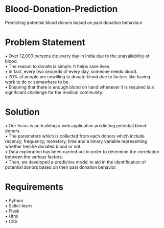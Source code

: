 # Blood-Donation-Prediction

Predicting potential blood donors based on past donation behaviour


# Problem Statement

• Over 12,000 persons die every day in India due to the unavailability of blood. <br />
• The reason to donate is simple. It helps save lives. <br />
• In fact, every two seconds of every day, someone needs blood. <br />
• 70% of people are unwilling to donate blood due to factors like having work to do or somewhere to be. <br />
• Ensuring that there is enough blood on hand whenever it is required is a significant challenge for the medical community. <br />

# Solution

• Our focus is on building a web application predicting potential blood donors.<br />
• The parameters which is collected from each donors which include recency, frequency, monetary, time and a binary variable representing whether he/she donated blood or not. <br />
• Data exploration has been carried out in order to determine the correlation between the various factors. <br />
• Then, we developed a predictive model to aid in the identification of potential donors based on their past donation behavior. <br />

# Requirements

• Python <br />
• Scikit-learn <br />
• Flask <br />
• Html <br />
• CSS <br />
